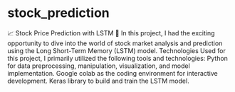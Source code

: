 # stock_prediction

📈 Stock Price Prediction with LSTM 🚀 In this project, I had the exciting opportunity to dive into the world of stock market analysis and prediction using the Long Short-Term Memory (LSTM) model. Technologies Used for this project, I primarily utilized the following tools and technologies: Python for data preprocessing, manipulation, visualization, and model implementation. Google colab as the coding environment for interactive development. Keras library to build and train the LSTM model.
